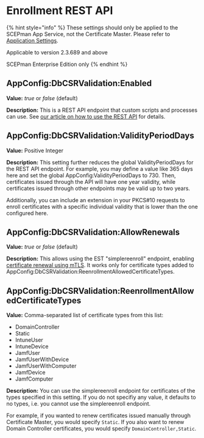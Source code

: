 # Enrollment REST API

{% hint style="info" %}
These settings should only be applied to the SCEPman App Service, not the Certificate Master. Please refer to [Application Settings](./).

Applicable to version 2.3.689 and above

SCEPman Enterprise Edition only
{% endhint %}

## AppConfig:DbCSRValidation:Enabled

**Value:** _true_ or _false_ (default)

**Description:** This is a REST API endpoint that custom scripts and processes can use. See [our article on how to use the REST API](../../certificate-management/api-certificates/) for details.

## AppConfig:DbCSRValidation:ValidityPeriodDays

**Value:** Positive Integer

**Description:** This setting further reduces the global ValidityPeriodDays for the REST API endpoint. For example, you may define a value like 365 days here and set the global AppConfig:ValidityPeriodDays to 730. Then, certificates issued through the API will have one year validity, while certificates issued through other endpoints may be valid up to two years.

Additionally, you can include an extension in your PKCS#10 requests to enroll certificates with a specific individual validity that is lower than the one configured here.

## AppConfig:DbCSRValidation:AllowRenewals

**Value:** _true_ or _false_ (default)

**Description:** This allows using the EST "simplereenroll" endpoint, enabling [certificate renewal using mTLS](https://docs.scepman.com/certificate-deployment/api-certificates/api-enrollment#id-2.-app-service-settings). It works only for certificate types added to AppConfig:DbCSRValidation:ReenrollmentAllowedCertificateTypes.

## AppConfig:DbCSRValidation:ReenrollmentAllowedCertificateTypes

**Value:** Comma-separated list of certificate types from this list:

* DomainController
* Static
* IntuneUser
* IntuneDevice
* JamfUser
* JamfUserWithDevice
* JamfUserWithComputer
* JamfDevice
* JamfComputer

**Description:** You can use the simplereenroll endpoint for certificates of the types specified in this setting. If you do not specifiy any value, it defaults to no types, i.e. you cannot use the simplereenroll endpoint.

For example, if you wanted to renew certificates issued manually through Certificate Master, you would specify `Static`. If you also want to renew Domain Controller certificates, you would specify `DomainController,Static`.

